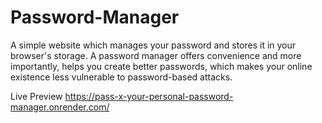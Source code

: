 # Password-Manager
A simple website which manages your password and stores it in your browser's storage.
A password manager offers convenience and more importantly, helps you create better passwords, which makes your online existence less vulnerable to password-based attacks.

Live Preview
https://pass-x-your-personal-password-manager.onrender.com/
